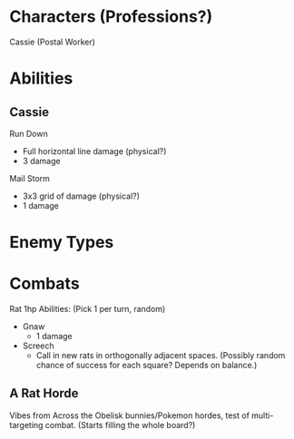 # Characters (Professions?)

Cassie (Postal Worker)

# Abilities

## Cassie

Run Down

-   Full horizontal line damage (physical?)
-   3 damage

Mail Storm

-   3x3 grid of damage (physical?)
-   1 damage

# Enemy Types

# Combats

Rat
1hp
Abilities: (Pick 1 per turn, random)

-   Gnaw
    -   1 damage
-   Screech
    -   Call in new rats in orthogonally adjacent spaces. (Possibly random chance of success for each square? Depends on balance.)

## A Rat Horde

Vibes from Across the Obelisk bunnies/Pokemon hordes, test of multi-targeting combat. (Starts filling the whole board?)
